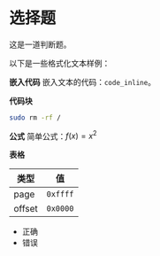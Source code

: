 # 选择题
这是一道判断题。

以下是一些格式化文本样例：

**嵌入代码**
嵌入文本的代码：`code_inline`。

**代码块**
```bash
sudo rm -rf /
```
**公式**
简单公式：$f(x)=x^2$

**表格**

| 类型 | 值 |
|---|---|
| page | `0xffff` |
| offset | `0x0000`|



- 正确
- 错误